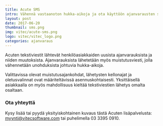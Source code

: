```yaml
---
title: Acute SMS
intro: Vähennä vastaanoton hukka-aikoja ja ota käyttöön ajanvarausten sms-viestit.
layout: post
date: 2017-06-20
thumbnail: sms.png
img: vitec/acute-sms.png
logo: vitec/vitec_logo.png
categories: ajanvaraus
---
```


<i class="fa fa-mobile fa-5x fa-pull-left" aria-hidden="true"></i>
Acuten tekstiviestit lähtevät henkilöasiakkaiden uusista ajanvarauksista ja niiden muutoksista.
Ajanvarauksista lähetetään myös muistutusviesti, jolla vähennetään unohduksista johtuvia hukka-aikoja.

Valittavissa olevat muistutusajankohdat, lähetysten kellonajat ja oletusvalinnat ovat määriteltävissä asennuskohtaisesti.
Yksittäisellä asiakkaalla on myös mahdollisuus kieltää tekstiviestien lähetys omalta osaltaan.

### Ota yhteyttä

Kysy lisää tai pyydä yksityiskohtainen kuvaus tästä Acuten lisäpalvelusta: 
[myynti@vitecsoftware.com](mailto://myynti@vitecsoftware.com) tai puhelimella 03 3395 0910.